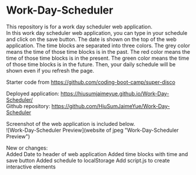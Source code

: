 # Work-Day-Scheduler

This repository is for a work day scheduler web application.     
In this work day scheduler web application, you can type in your schedule and click on the save button.
The date is shown on the top of the web application. The time blocks are separated into three colors.
 The grey color means the time of those time blocks is in the past. The red color means the time 
 of those time blocks is in the present. The green color means the time of those time blocks is in the future.
Then, your daily schedule will be shown even if you refresh the page.          

Starter code from https://github.com/coding-boot-camp/super-disco          

Deployed application: https://hiusumjaimeyue.github.io/Work-Day-Scheduler/        
Github repository: https://github.com/HiuSumJaimeYue/Work-Day-Scheduler

Screenshot of the web application is included below.        
![Work-Day-Scheduler Preview](website of jpeg "Work-Day-Scheduler Preview")  


New or changes:     
Added Date to header of web application
Added time blocks with time and save button
Added schedule to localStorage
Add script.js to create interactive elements
